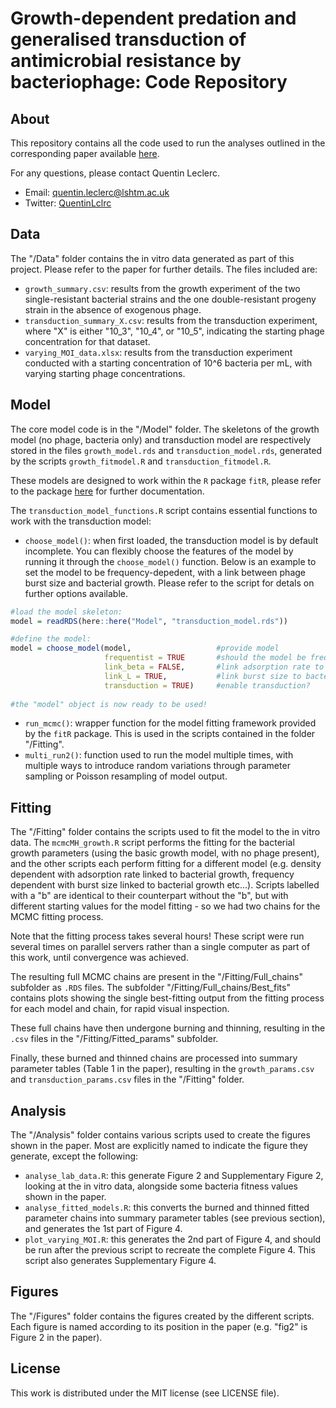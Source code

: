 # Growth-dependent predation and generalised transduction of antimicrobial resistance by bacteriophage: Code Repository

## About
This repository contains all the code used to run the analyses outlined in the corresponding paper available [here](https://journals.asm.org/doi/full/10.1128/msystems.00135-22).

For any questions, please contact Quentin Leclerc.

- Email: quentin.leclerc@lshtm.ac.uk
- Twitter: [QuentinLclrc](https://twitter.com/QuentinLclrc)

## Data

The "/Data" folder contains the in vitro data generated as part of this project. Please refer to the paper for further details. The files included are:
- `growth_summary.csv`: results from the growth experiment of the two single-resistant bacterial strains and the one double-resistant progeny strain in the absence of exogenous phage.
- `transduction_summary_X.csv`: results from the transduction experiment, where "X" is either "10_3", "10_4", or "10_5", indicating the starting phage concentration for that dataset.
- `varying_MOI_data.xlsx`: results from the transduction experiment conducted with a starting concentration of 10^6 bacteria per mL, with varying starting phage concentrations. 

## Model

The core model code is in the "/Model" folder. The skeletons of the growth model (no phage, bacteria only) and transduction model are respectively stored in the files `growth_model.rds` and `transduction_model.rds`, generated by the scripts `growth_fitmodel.R` and `transduction_fitmodel.R`.

These models are designed to work within the `R` package `fitR`, please refer to the package [here](https://github.com/sbfnk/fitR) for further documentation.

The `transduction_model_functions.R` script contains essential functions to work with the transduction model:
- `choose_model()`: when first loaded, the transduction model is by default incomplete. You can flexibly choose the features of the model by running it through the `choose_model()` function. Below is an example to set the model to be frequency-depedent, with a link between phage burst size and bacterial growth. Please refer to the script for detals on further options available.

``` r
#load the model skeleton:
model = readRDS(here::here("Model", "transduction_model.rds"))

#define the model:
model = choose_model(model,                   #provide model
                     frequentist = TRUE       #should the model be frequency-dependent? Otherwise, will be density-dependent
                     link_beta = FALSE,       #link adsorption rate to bacterial growth?
                     link_L = TRUE,           #link burst size to bacterial growth?
                     transduction = TRUE)     #enable transduction?
                     
#the "model" object is now ready to be used!

``` 

- `run_mcmc()`: wrapper function for the model fitting framework provided by the `fitR` package. This is used in the scripts contained in the folder "/Fitting".
- `multi_run2()`: function used to run the model multiple times, with multiple ways to introduce random variations through parameter sampling or Poisson resampling of model output.


## Fitting

The "/Fitting" folder contains the scripts used to fit the model to the in vitro data. The `mcmcMH_growth.R` script performs the fitting for the bacterial growth parameters (using the basic growth model, with no phage present), and the other scripts each perform fitting for a different model (e.g. density dependent with adsorption rate linked to bacterial growth, frequency dependent with burst size linked to bacterial growth etc...). Scripts labelled with a "b" are identical to their counterpart without the "b", but with different starting values for the model fitting - so we had two chains for the MCMC fitting process.

Note that the fitting process takes several hours! These script were run several times on parallel servers rather than a single computer as part of this work, until convergence was achieved.

The resulting full MCMC chains are present in the "/Fitting/Full_chains" subfolder as `.RDS` files. The subfolder "/Fitting/Full_chains/Best_fits" contains plots showing the single best-fitting output from the fitting process for each model and chain, for rapid visual inspection.

These full chains have then undergone burning and thinning, resulting in the `.csv` files in the "/Fitting/Fitted_params" subfolder.

Finally, these burned and thinned chains are processed into summary parameter tables (Table 1 in the paper), resulting in the `growth_params.csv` and `transduction_params.csv` files in the "/Fitting" folder.

## Analysis

The "/Analysis" folder contains various scripts used to create the figures shown in the paper. Most are explicitly named to indicate the figure they generate, except the following:
- `analyse_lab_data.R`: this generate Figure 2 and Supplementary Figure 2, looking at the in vitro data, alongside some bacteria fitness values shown in the paper.
- `analyse_fitted_models.R`: this converts the burned and thinned fitted parameter chains into summary parameter tables (see previous section), and generates the 1st part of Figure 4.
- `plot_varying_MOI.R`: this generates the 2nd part of Figure 4, and should be run after the previous script to recreate the complete Figure 4. This script also generates Supplementary Figure 4.

## Figures

The "/Figures" folder contains the figures created by the different scripts. Each figure is named according to its position in the paper (e.g. "fig2" is Figure 2 in the paper).

## License

This work is distributed under the MIT license (see LICENSE file).
